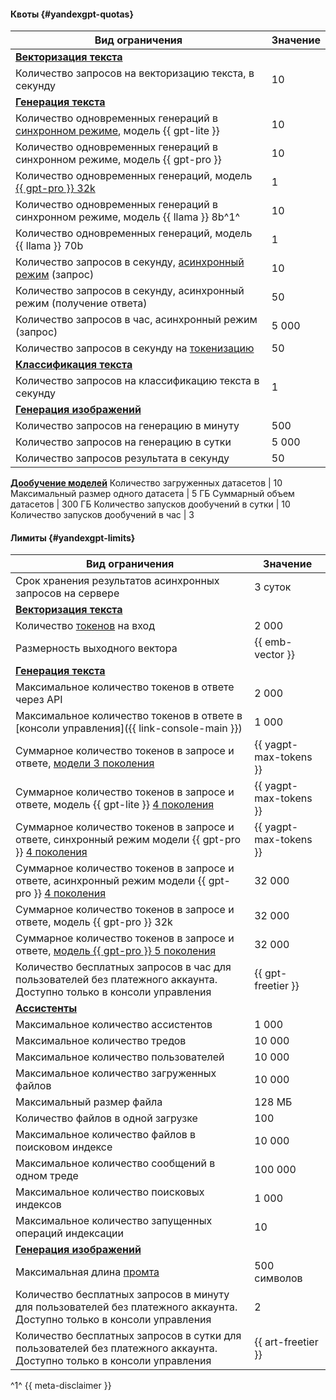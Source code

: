 #### Квоты {#yandexgpt-quotas}

Вид ограничения | Значение
----- | -----
**[Векторизация текста](../foundation-models/concepts/embeddings.md)** |
Количество запросов на векторизацию текста, в секунду | 10
**[Генерация текста](../foundation-models/concepts/yandexgpt/index.md)** |
Количество одновременных генераций в [синхронном режиме](../foundation-models/concepts/index.md#working-mode), модель {{ gpt-lite }} | 10
Количество одновременных генераций в синхронном режиме, модель {{ gpt-pro }} | 10
Количество одновременных генераций, модель [{{ gpt-pro }} 32k](../foundation-models/concepts/yandexgpt/models.md#generation) | 1
Количество одновременных генераций в синхронном режиме, модель {{ llama }} 8b^1^ | 10
Количество одновременных генераций, модель {{ llama }} 70b | 1
Количество запросов в секунду, [асинхронный режим](../foundation-models/concepts/index.md#working-mode) (запрос) | 10
Количество запросов в секунду, асинхронный режим (получение ответа) | 50
Количество запросов в час, асинхронный режим (запрос) | 5 000
Количество запросов в секунду на [токенизацию](../foundation-models/text-generation/api-ref/grpc/Tokenizer/index.md) | 50
**[Классификация текста](../foundation-models/concepts/classifier/index.md)** |
Количество запросов на классификацию текста в секунду | 1
**[Генерация изображений](../foundation-models/concepts/yandexart/index.md)** |
Количество запросов на генерацию в минуту | 500
Количество запросов на генерацию в сутки | 5 000
Количество запросов результата в секунду | 50
**[Дообучение моделей](../foundation-models/concepts/tuning/index.md)**
Количество загруженных датасетов | 10 
Максимальный размер одного датасета | 5 ГБ
Суммарный объем датасетов | 300 ГБ
Количество запусков дообучений в сутки | 10
Количество запусков дообучений в час | 3

#### Лимиты {#yandexgpt-limits}

Вид ограничения | Значение
----- | -----
Срок хранения результатов асинхронных запросов на сервере | 3 суток
**[Векторизация текста](../foundation-models/concepts/embeddings.md)** |
Количество [токенов](../foundation-models/concepts/yandexgpt/tokens.md) на вход | 2 000
Размерность выходного вектора | {{ emb-vector }}
**[Генерация текста](../foundation-models/concepts/yandexgpt/index.md)** |
Максимальное количество токенов в ответе через API | 2 000 
Максимальное количество токенов в ответе в [консоли управления]({{ link-console-main }}) | 1 000
Суммарное количество токенов в запросе и ответе, [модели 3 поколения](../foundation-models/concepts/yandexgpt/models.md) | {{ yagpt-max-tokens }}
Суммарное количество токенов в запросе и ответе, модель {{ gpt-lite }} [4 поколения](../foundation-models/concepts/yandexgpt/models.md) | {{ yagpt-max-tokens }}
Суммарное количество токенов в запросе и ответе, синхронный режим модели {{ gpt-pro }} [4 поколения](../foundation-models/concepts/yandexgpt/models.md) | {{ yagpt-max-tokens }}
Суммарное количество токенов в запросе и ответе, асинхронный режим модели {{ gpt-pro }} [4 поколения](../foundation-models/concepts/yandexgpt/models.md) | 32 000
Суммарное количество токенов в запросе и ответе, модель {{ gpt-pro }} 32k | 32 000
Суммарное количество токенов в запросе и ответе, [модель {{ gpt-pro }} 5 поколения](../foundation-models/concepts/yandexgpt/models.md) | 32 000
Количество бесплатных запросов в час для пользователей без платежного аккаунта. Доступно только в консоли управления | {{ gpt-freetier }}
**[Ассистенты](../foundation-models/concepts/assistant/index.md)**|
Максимальное количество ассистентов | 1 000
Максимальное количество тредов | 10 000
Максимальное количество пользователей | 10 000
Максимальное количество загруженных файлов | 10 000
Максимальный размер файла | 128 МБ
Количество файлов в одной загрузке | 100
Максимальное количество файлов в поисковом индексе | 10 000
Максимальное количество сообщений в одном треде | 100 000
Максимальное количество поисковых индексов | 1 000
Максимальное количество запущенных операций индексации | 10
**[Генерация изображений](../foundation-models/concepts/yandexart/index.md)** |
Максимальная длина [промта](../foundation-models/concepts/index.md#prompt) | 500 символов
Количество бесплатных запросов в минуту для пользователей без платежного аккаунта. Доступно только в консоли управления | 2
Количество бесплатных запросов в сутки для пользователей без платежного аккаунта. Доступно только в консоли управления | {{ art-freetier }}


^1^ {{ meta-disclaimer }}